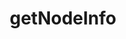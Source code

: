 ---
title: getNodeInfo
excerpt: Provides general information about the node and the chainweb version
api:
  file: api.json
  operationId: rpc-kadena-getnodeinfo
hidden: false
---